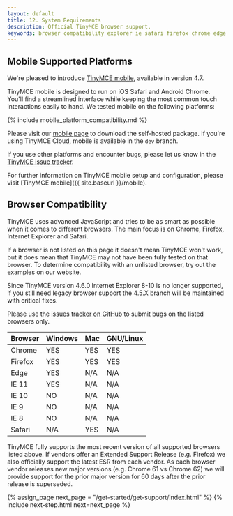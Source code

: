 ```yaml
---
layout: default
title: 12. System Requirements
description: Official TinyMCE browser support.
keywords: browser compatibility explorer ie safari firefox chrome edge
---
```

## Mobile Supported Platforms

We're pleased to introduce [TinyMCE mobile](https://www.tinymce.com/mobile), available in version 4.7.

TinyMCE mobile is designed to run on iOS Safari and Android Chrome. You'll find a streamlined interface while keeping the most common touch interactions easily to hand. We tested mobile on the following platforms:

{% include mobile_platform_compatibility.md %}

Please visit our [mobile page](https://www.tinymce.com/mobile) to download the self-hosted package. If you're using TinyMCE Cloud, mobile is available in the `dev` branch.

If you use other platforms and encounter bugs, please let us know in the [TinyMCE issue tracker](https://github.com/tinymce/tinymce/issues).

For further information on TinyMCE mobile setup and configuration, please visit [TinyMCE mobile]({{ site.baseurl }}/mobile).

## Browser Compatibility

TinyMCE uses advanced JavaScript and tries to be as smart as possible when it comes to different browsers. The main focus is on Chrome, Firefox, Internet Explorer and Safari.

If a browser is not listed on this page it doesn't mean TinyMCE won't work, but it does mean that TinyMCE may not have been fully tested on that browser. To determine compatibility with an unlisted browser, try out the examples on our website.

Since TinyMCE version 4.6.0 Internet Explorer 8-10 is no longer supported, if you still need legacy browser support the 4.5.X branch will be maintained with critical fixes.

Please use the [issues tracker on GitHub](https://github.com/tinymce/tinymce/issues) to submit bugs on the listed browsers only.

|Browser | Windows | Mac | GNU/Linux |
|--------|---------|-----|-----------|
|Chrome  | YES     | YES | YES       |
|Firefox | YES     | YES | YES       |
|Edge    | YES     | N/A | N/A       |
|IE 11   | YES     | N/A | N/A       |
|IE 10   | NO      | N/A | N/A       |
|IE 9    | NO      | N/A | N/A       |
|IE 8    | NO      | N/A | N/A       |
|Safari  | N/A     | YES | N/A       |

TinyMCE fully supports the most recent version of all supported browsers listed above.  If vendors offer an Extended Support Release (e.g. Firefox) we also officially support the latest ESR from each vendor.  As each browser vendor releases new major versions (e.g. Chrome 61 vs Chrome 62) we will provide support for the prior major version for 60 days after the prior release is superseded.

{% assign_page next_page = "/get-started/get-support/index.html" %}
{% include next-step.html next=next_page %}
